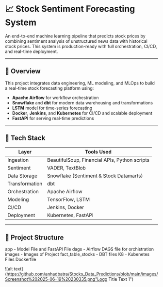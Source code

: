 # 📈 Stock Sentiment Forecasting System

An end-to-end machine learning pipeline that predicts stock prices by combining sentiment analysis of unstructured news data with historical stock prices. This system is production-ready with full orchestration, CI/CD, and real-time deployment.

---

## 🚀 Overview

This project integrates data engineering, ML modeling, and MLOps to build a real-time stock forecasting platform using:

- **Apache Airflow** for workflow orchestration  
- **Snowflake** and **dbt** for modern data warehousing and transformations  
- **LSTM** model for time-series forecasting  
- **Docker**, **Jenkins**, and **Kubernetes** for CI/CD and scalable deployment  
- **FastAPI** for serving real-time predictions

---

## 🔧 Tech Stack

| Layer           | Tools Used                                        |
|----------------|---------------------------------------------------|
| Ingestion       | BeautifulSoup, Financial APIs, Python scripts     |
| Sentiment       | VADER, TextBlob                                   |
| Data Storage    | Snowflake (Sentiment & Stock Datamarts)           |
| Transformation  | dbt                                               |
| Orchestration   | Apache Airflow                                    |
| Modeling        | TensorFlow, LSTM                                  |
| CI/CD           | Jenkins, Docker                                   |
| Deployment      | Kubernetes, FastAPI                               |

---

## 📂 Project Structure
app - Model File and FastAPI File
dags - Airflow DAGS file for orchistration 
images - Images of Project
fact_table_stocks - DBT files
K8 - Kubenetes Files
Dockerfile 


![alt text](https://github.com/anhadbatra/Stocks_Data_Predictions/blob/main/images/Screenshot%202025-06-19%20230335.png"Logo Title Text 1")
